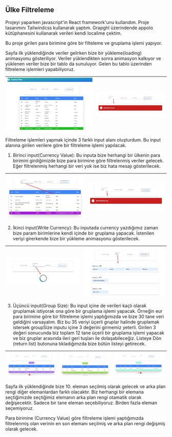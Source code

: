 ## Ülke Filtreleme
 
Projeyi yaparken javascript'in React framework'unu kullandım. Proje tasarımını Tailwindcss kullanarak yaptım. Grapghl üzerindende appolo kütüphanesini kullanarak verileri kendi localime çektim.


Bu proje girilen  para birimine göre bir filteleme ve gruplama işlemi yapıyor. 

Sayfa ilk yüklendiğinde veriler gelirken bize bir yükleme(loading) animasyonu gösteriliyor. Veriler yüklendikten sonra animasyon kalkıyor ve yüklenen veriler bize bir tablo da sunuluyor. Gelen bu tablo üzerinden filtreleme işlemleri yapabiliyoruz.

| ![img-1](images\1.jpg) | ![img-4](images\4.jpg) |
| ---------------------- | ---------------------- |

Filtreleme işlemleri yapmak içinde  3 farklı  input alanı oluşturdum. Bu input alanına girilen verilere göre bir filtreleme işlemi yapılacak.

1. Birinci input(Currency Value): Bu inputa bize herhangi bir ülkenin para birimini girdiğimizde bize para birimine göre filtrelenmiş veriler gelecek. Eğer filtrelenmiş herhangi bir veri yok ise biz hata mesajı gösterilecek.


| ![img-2](images\2.jpg) | ![img-4](images\4.jpg) |
| ---------------------- | ---------------------- |

2. İkinci input(Write Currency): Bu inputada currency yazdığımız zaman bize param birimlerine kendi içinde bir gruplama yapacak. İstenilen veriyi girerkende bize bir yükleme animasyonu gösterilecek.



| ![img-5](images\5.jpg) | ![img-3](images\3.jpg) |
| ---------------------- | ---------------------- |


3. Üçüncü input(Group Size): Bu input içine de verileri kaçlı olarak gruplamak istiyorak ona göre bir gruplama işlemi  yapacak. Örneğin eur para birimine göre bir filtreleme işlemi yaptığımızda ve bize 30 tane veri geldiğini varsayalım. Biz bu 35 veriyi üçerli gruplar halinde gruplamak istersek groupSize inputu içine 3 değerini girmemiz yeterli. Girilen 3 değeri sonucunda biz toplam 12 tane üçerli bir gruplama işlemi yapacak ve biz gruplar arasında ileri geri tuşları ile dolaşabileceğiz.
Listeye Dön (return list) butonuna tıkladığımzda bize bütün listeyi getirecek.

 | ![img-6](images\6.jpg) | ![img-7](images\7.jpg) | ![img-8](images\8.jpg)   |
 | ---------------------- | ---------------------- | ---------------------- |
 
 
Sayfa ilk yüklendiğinde bize 10. eleman seçilmiş olarak gelecek ve arka plan rengi diğer elemanlardan farklı olacaktır. Biz herhangi bir elemana seçtiğimizde seçtiğimiz elemanın arka plan rengi otamatik olarak değişecektir. Sadece bir tane eleman seçebiliyoruz. Birden fazla eleman seçemiyoruz.

Para birimine (Currency Value) göre filtreleme işlemi yaptığımızda filtrelenmiş olan verinin en son elemanı seçilmiş ve arka plan rengi değişmiş olarak gelecek.